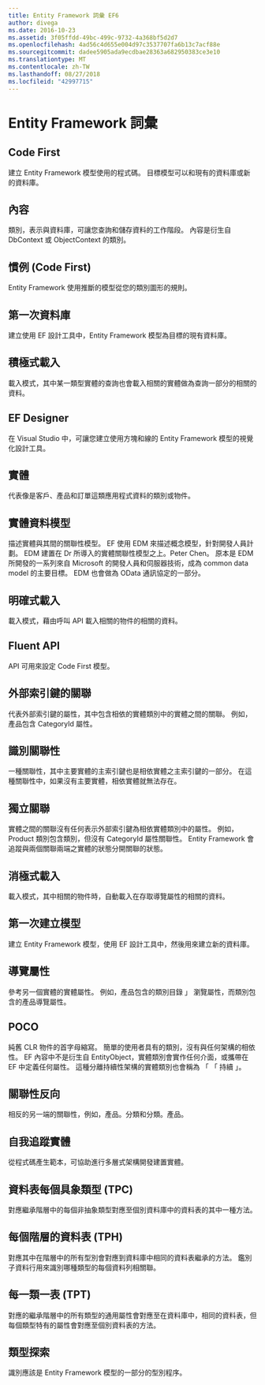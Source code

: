 ```yaml
---
title: Entity Framework 詞彙 EF6
author: divega
ms.date: 2016-10-23
ms.assetid: 3f05ffdd-49bc-499c-9732-4a368bf5d2d7
ms.openlocfilehash: 4ad56c4d655e004d97c3537707fa6b13c7acf88e
ms.sourcegitcommit: dadee5905ada9ecdbae28363a682950383ce3e10
ms.translationtype: MT
ms.contentlocale: zh-TW
ms.lasthandoff: 08/27/2018
ms.locfileid: "42997715"
---
```

# <a name="entity-framework-glossary"></a>Entity Framework 詞彙
## <a name="code-first"></a>Code First
建立 Entity Framework 模型使用的程式碼。 目標模型可以和現有的資料庫或新的資料庫。

## <a name="context"></a>內容
類別，表示與資料庫，可讓您查詢和儲存資料的工作階段。 內容是衍生自 DbContext 或 ObjectContext 的類別。

## <a name="convention-code-first"></a>慣例 (Code First)
Entity Framework 使用推斷的模型從您的類別圖形的規則。

## <a name="database-first"></a>第一次資料庫
建立使用 EF 設計工具中，Entity Framework 模型為目標的現有資料庫。

## <a name="eager-loading"></a>積極式載入
載入模式，其中某一類型實體的查詢也會載入相關的實體做為查詢一部分的相關的資料。

## <a name="ef-designer"></a>EF Designer
在 Visual Studio 中，可讓您建立使用方塊和線的 Entity Framework 模型的視覺化設計工具。

## <a name="entity"></a>實體
代表像是客戶、產品和訂單這類應用程式資料的類別或物件。

## <a name="entity-data-model"></a>實體資料模型
描述實體與其間的關聯性模型。 EF 使用 EDM 來描述概念模型，針對開發人員計劃。 EDM 建置在 Dr 所導入的實體關聯性模型之上。Peter Chen。 原本是 EDM 所開發的一系列來自 Microsoft 的開發人員和伺服器技術，成為 common data model 的主要目標。 EDM 也會做為 OData 通訊協定的一部分。

## <a name="explicit-loading"></a>明確式載入
載入模式，藉由呼叫 API 載入相關的物件的相關的資料。

## <a name="fluent-api"></a>Fluent API
API 可用來設定 Code First 模型。

## <a name="foreign-key-association"></a>外部索引鍵的關聯
代表外部索引鍵的屬性，其中包含相依的實體類別中的實體之間的關聯。 例如，產品包含 CategoryId 屬性。

## <a name="identifying-relationship"></a>識別關聯性
一種關聯性，其中主要實體的主索引鍵也是相依實體之主索引鍵的一部分。 在這種關聯性中，如果沒有主要實體，相依實體就無法存在。

## <a name="independent-association"></a>獨立關聯
實體之間的關聯沒有任何表示外部索引鍵為相依實體類別中的屬性。 例如，Product 類別包含類別，但沒有 CategoryId 屬性關聯性。 Entity Framework 會追蹤與兩個關聯兩端之實體的狀態分開關聯的狀態。

## <a name="lazy-loading"></a>消極式載入
載入模式，其中相關的物件時，自動載入在存取導覽屬性的相關的資料。

## <a name="model-first"></a>第一次建立模型
建立 Entity Framework 模型，使用 EF 設計工具中，然後用來建立新的資料庫。

## <a name="navigation-property"></a>導覽屬性
參考另一個實體的實體屬性。 例如，產品包含的類別目錄 」 瀏覽屬性，而類別包含的產品導覽屬性。

## <a name="poco"></a>POCO
純舊 CLR 物件的首字母縮寫。 簡單的使用者具有的類別，沒有與任何架構的相依性。 EF 內容中不是衍生自 EntityObject，實體類別會實作任何介面，或攜帶在 EF 中定義任何屬性。 這種分離持續性架構的實體類別也會稱為 「 「 持續 」。  

## <a name="relationship-inverse"></a>關聯性反向
相反的另一端的關聯性，例如，產品。分類和分類。產品。

## <a name="self-tracking-entity"></a>自我追蹤實體
從程式碼產生範本，可協助進行多層式架構開發建置實體。

## <a name="table-per-concrete-type-tpc"></a>資料表每個具象類型 (TPC)
對應繼承階層中的每個非抽象類型對應至個別資料庫中的資料表的其中一種方法。

## <a name="table-per-hierarchy-tph"></a>每個階層的資料表 (TPH)
對應其中在階層中的所有型別會對應到資料庫中相同的資料表繼承的方法。 鑑別子資料行用來識別哪種類型的每個資料列相關聯。

## <a name="table-per-type-tpt"></a>每一類一表 (TPT)
對應的繼承階層中的所有類型的通用屬性會對應至在資料庫中，相同的資料表，但每個類型特有的屬性會對應至個別資料表的方法。

## <a name="type-discovery"></a>類型探索
識別應該是 Entity Framework 模型的一部分的型別程序。
